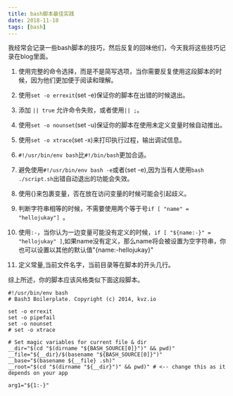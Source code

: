 ```yaml
---
title: bash脚本最佳实践
date: 2018-11-10
tags: [bash]
---
```

我经常会记录一些bash脚本的技巧，然后反复的回味他们，今天我将这些技巧记录在blog里面。

1. 使用完整的命令选择，而是不是简写选项，当你需要反复使用这段脚本的时候，因为他们更加便于阅读和理解。

2. 使用`set -o errexit`(set -e)保证你的脚本在出错的时候退出。

3. 添加 `|| true` 允许命令失败，或者使用`|| ;`。

4. 使用`set -o nounset`(set -u)保证你的脚本在使用未定义变量时候自动推出。

5. 使用`set -o xtrace`(set -x)来打印执行过程，输出调试信息。

6. `#!/usr/bin/env bash`比`#!/bin/bash`更加合适。

7. 避免使用`#!/usr/bin/env bash -e`或者(set -e),因为当有人使用`bash ./script.sh`出错自动退出的功能会失效。

8. 使用{}来包裹变量，否在放在访问变量的时候可能会引起歧义。

9. 判断字符串相等的时候，不需要使用两个等于号`if [ "name" = "hellojukay"] `。

10. 使用`:-`，当你认为一边变量可能没有定义的时候，`if [ "${name:-}" = "hellojukay"
 ]`,如果name没有定义，那么name将会被设置为空字符串，你也可以设置以其他的默认值"{name:-hellojukay}"
 
11.  定义常量,当前文件名字，当前目录等在脚本的开头几行。


综上所述，你的脚本应该风格类似下面这段脚本。
```shell
#!/usr/bin/env bash
# Bash3 Boilerplate. Copyright (c) 2014, kvz.io

set -o errexit
set -o pipefail
set -o nounset
# set -o xtrace

# Set magic variables for current file & dir
__dir="$(cd "$(dirname "${BASH_SOURCE[0]}")" && pwd)"
__file="${__dir}/$(basename "${BASH_SOURCE[0]}")"
__base="$(basename ${__file} .sh)"
__root="$(cd "$(dirname "${__dir}")" && pwd)" # <-- change this as it depends on your app

arg1="${1:-}"
```

